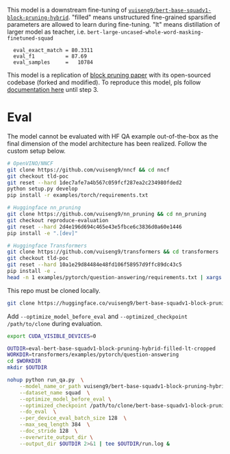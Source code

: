This model is a downstream fine-tuning of [```vuiseng9/bert-base-squadv1-block-pruning-hybrid```](https://huggingface.co/vuiseng9/bert-base-squadv1-block-pruning-hybrid). "filled" means unstructured fine-grained sparsified parameters are allowed to learn during fine-tuning. "lt" means distillation of larger model as teacher, i.e. ```bert-large-uncased-whole-word-masking-finetuned-squad```  

```
  eval_exact_match = 80.3311
  eval_f1          = 87.69
  eval_samples     =   10784
``` 
This model is a replication of [block pruning paper](https://arxiv.org/abs/2109.04838) with its open-sourced codebase (forked and modified). 
To reproduce this model, pls follow [documentation here](https://github.com/vuiseng9/nn_pruning/blob/reproduce-evaluation/reproduce-eval/readme.md) until step 3.

# Eval
The model cannot be evaluated with HF QA example out-of-the-box as the final dimension of the model architecture has been realized. Follow the custom setup below.

```bash
# OpenVINO/NNCF
git clone https://github.com/vuiseng9/nncf && cd nncf
git checkout tld-poc
git reset --hard 1dec7afe7a4b567c059fcf287ea2c234980fded2
python setup.py develop
pip install -r examples/torch/requirements.txt

# Huggingface nn_pruning
git clone https://github.com/vuiseng9/nn_pruning && cd nn_pruning
git checkout reproduce-evaluation
git reset --hard 2d4e196d694c465e43e5fbce6c3836d0a60e1446
pip install -e ".[dev]"

# Huggingface Transformers
git clone https://github.com/vuiseng9/transformers && cd transformers
git checkout tld-poc
git reset --hard 10a1e29d84484e48fd106f58957d9ffc89dc43c5
pip install -e .
head -n 1 examples/pytorch/question-answering/requirements.txt | xargs -i pip install {}

```
This repo must be cloned locally.
```bash
git clone https://huggingface.co/vuiseng9/bert-base-squadv1-block-pruning-hybrid-filled-lt
```
Add ```--optimize_model_before_eval``` and ```--optimized_checkpoint /path/to/clone``` during evaluation.

```bash
export CUDA_VISIBLE_DEVICES=0

OUTDIR=eval-bert-base-squadv1-block-pruning-hybrid-filled-lt-cropped
WORKDIR=transformers/examples/pytorch/question-answering
cd $WORKDIR
mkdir $OUTDIR

nohup python run_qa.py  \
    --model_name_or_path vuiseng9/bert-base-squadv1-block-pruning-hybrid  \
    --dataset_name squad  \
    --optimize_model_before_eval \
    --optimized_checkpoint /path/to/clone/bert-base-squadv1-block-pruning-hybrid-filled-lt  \
    --do_eval  \
    --per_device_eval_batch_size 128  \
    --max_seq_length 384  \
    --doc_stride 128  \
    --overwrite_output_dir \
    --output_dir $OUTDIR 2>&1 | tee $OUTDIR/run.log &
```
